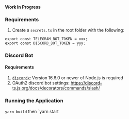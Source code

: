 **Work In Progress**

### Requirements

1. Create a `secrets.ts` in the root folder with the following:

```
export const TELEGRAM_BOT_TOKEN = xxx;
export const DISCORD_BOT_TOKEN = yyy;
```

### Discord Bot

#### Requirements

1. [`discordx`](https://discord-ts.js.org/docs/installation): Version 16.6.0 or newer of Node.js is required
2. OAuth2 discord bot settings: https://discord-ts.js.org/docs/decorators/commands/slash/

### Running the Application

`yarn build` then `yarn start
